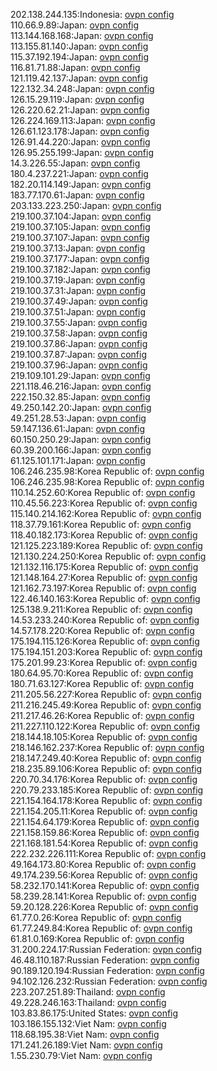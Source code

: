 202.138.244.135:Indonesia: [ovpn config](vpn/202_138_244_135.ovpn)  
110.66.9.89:Japan: [ovpn config](vpn/110_66_9_89.ovpn)  
113.144.168.168:Japan: [ovpn config](vpn/113_144_168_168.ovpn)  
113.155.81.140:Japan: [ovpn config](vpn/113_155_81_140.ovpn)  
115.37.192.194:Japan: [ovpn config](vpn/115_37_192_194.ovpn)  
116.81.71.88:Japan: [ovpn config](vpn/116_81_71_88.ovpn)  
121.119.42.137:Japan: [ovpn config](vpn/121_119_42_137.ovpn)  
122.132.34.248:Japan: [ovpn config](vpn/122_132_34_248.ovpn)  
126.15.29.119:Japan: [ovpn config](vpn/126_15_29_119.ovpn)  
126.220.62.21:Japan: [ovpn config](vpn/126_220_62_21.ovpn)  
126.224.169.113:Japan: [ovpn config](vpn/126_224_169_113.ovpn)  
126.61.123.178:Japan: [ovpn config](vpn/126_61_123_178.ovpn)  
126.91.44.220:Japan: [ovpn config](vpn/126_91_44_220.ovpn)  
126.95.255.199:Japan: [ovpn config](vpn/126_95_255_199.ovpn)  
14.3.226.55:Japan: [ovpn config](vpn/14_3_226_55.ovpn)  
180.4.237.221:Japan: [ovpn config](vpn/180_4_237_221.ovpn)  
182.20.114.149:Japan: [ovpn config](vpn/182_20_114_149.ovpn)  
183.77.170.61:Japan: [ovpn config](vpn/183_77_170_61.ovpn)  
203.133.223.250:Japan: [ovpn config](vpn/203_133_223_250.ovpn)  
219.100.37.104:Japan: [ovpn config](vpn/219_100_37_104.ovpn)  
219.100.37.105:Japan: [ovpn config](vpn/219_100_37_105.ovpn)  
219.100.37.107:Japan: [ovpn config](vpn/219_100_37_107.ovpn)  
219.100.37.13:Japan: [ovpn config](vpn/219_100_37_13.ovpn)  
219.100.37.177:Japan: [ovpn config](vpn/219_100_37_177.ovpn)  
219.100.37.182:Japan: [ovpn config](vpn/219_100_37_182.ovpn)  
219.100.37.19:Japan: [ovpn config](vpn/219_100_37_19.ovpn)  
219.100.37.31:Japan: [ovpn config](vpn/219_100_37_31.ovpn)  
219.100.37.49:Japan: [ovpn config](vpn/219_100_37_49.ovpn)  
219.100.37.51:Japan: [ovpn config](vpn/219_100_37_51.ovpn)  
219.100.37.55:Japan: [ovpn config](vpn/219_100_37_55.ovpn)  
219.100.37.58:Japan: [ovpn config](vpn/219_100_37_58.ovpn)  
219.100.37.86:Japan: [ovpn config](vpn/219_100_37_86.ovpn)  
219.100.37.87:Japan: [ovpn config](vpn/219_100_37_87.ovpn)  
219.100.37.96:Japan: [ovpn config](vpn/219_100_37_96.ovpn)  
219.109.101.29:Japan: [ovpn config](vpn/219_109_101_29.ovpn)  
221.118.46.216:Japan: [ovpn config](vpn/221_118_46_216.ovpn)  
222.150.32.85:Japan: [ovpn config](vpn/222_150_32_85.ovpn)  
49.250.142.20:Japan: [ovpn config](vpn/49_250_142_20.ovpn)  
49.251.28.53:Japan: [ovpn config](vpn/49_251_28_53.ovpn)  
59.147.136.61:Japan: [ovpn config](vpn/59_147_136_61.ovpn)  
60.150.250.29:Japan: [ovpn config](vpn/60_150_250_29.ovpn)  
60.39.200.166:Japan: [ovpn config](vpn/60_39_200_166.ovpn)  
61.125.101.171:Japan: [ovpn config](vpn/61_125_101_171.ovpn)  
106.246.235.98:Korea Republic of: [ovpn config](vpn/106_246_235_98.ovpn)  
106.246.235.98:Korea Republic of: [ovpn config](vpn/106_246_235_98.ovpn)  
110.14.252.60:Korea Republic of: [ovpn config](vpn/110_14_252_60.ovpn)  
110.45.56.223:Korea Republic of: [ovpn config](vpn/110_45_56_223.ovpn)  
115.140.214.162:Korea Republic of: [ovpn config](vpn/115_140_214_162.ovpn)  
118.37.79.161:Korea Republic of: [ovpn config](vpn/118_37_79_161.ovpn)  
118.40.182.173:Korea Republic of: [ovpn config](vpn/118_40_182_173.ovpn)  
121.125.223.189:Korea Republic of: [ovpn config](vpn/121_125_223_189.ovpn)  
121.130.224.250:Korea Republic of: [ovpn config](vpn/121_130_224_250.ovpn)  
121.132.116.175:Korea Republic of: [ovpn config](vpn/121_132_116_175.ovpn)  
121.148.164.27:Korea Republic of: [ovpn config](vpn/121_148_164_27.ovpn)  
121.162.73.197:Korea Republic of: [ovpn config](vpn/121_162_73_197.ovpn)  
122.46.140.163:Korea Republic of: [ovpn config](vpn/122_46_140_163.ovpn)  
125.138.9.211:Korea Republic of: [ovpn config](vpn/125_138_9_211.ovpn)  
14.53.233.240:Korea Republic of: [ovpn config](vpn/14_53_233_240.ovpn)  
14.57.178.220:Korea Republic of: [ovpn config](vpn/14_57_178_220.ovpn)  
175.194.115.126:Korea Republic of: [ovpn config](vpn/175_194_115_126.ovpn)  
175.194.151.203:Korea Republic of: [ovpn config](vpn/175_194_151_203.ovpn)  
175.201.99.23:Korea Republic of: [ovpn config](vpn/175_201_99_23.ovpn)  
180.64.95.70:Korea Republic of: [ovpn config](vpn/180_64_95_70.ovpn)  
180.71.63.127:Korea Republic of: [ovpn config](vpn/180_71_63_127.ovpn)  
211.205.56.227:Korea Republic of: [ovpn config](vpn/211_205_56_227.ovpn)  
211.216.245.49:Korea Republic of: [ovpn config](vpn/211_216_245_49.ovpn)  
211.217.46.26:Korea Republic of: [ovpn config](vpn/211_217_46_26.ovpn)  
211.227.110.122:Korea Republic of: [ovpn config](vpn/211_227_110_122.ovpn)  
218.144.18.105:Korea Republic of: [ovpn config](vpn/218_144_18_105.ovpn)  
218.146.162.237:Korea Republic of: [ovpn config](vpn/218_146_162_237.ovpn)  
218.147.249.40:Korea Republic of: [ovpn config](vpn/218_147_249_40.ovpn)  
218.235.89.106:Korea Republic of: [ovpn config](vpn/218_235_89_106.ovpn)  
220.70.34.176:Korea Republic of: [ovpn config](vpn/220_70_34_176.ovpn)  
220.79.233.185:Korea Republic of: [ovpn config](vpn/220_79_233_185.ovpn)  
221.154.164.178:Korea Republic of: [ovpn config](vpn/221_154_164_178.ovpn)  
221.154.205.11:Korea Republic of: [ovpn config](vpn/221_154_205_11.ovpn)  
221.154.64.179:Korea Republic of: [ovpn config](vpn/221_154_64_179.ovpn)  
221.158.159.86:Korea Republic of: [ovpn config](vpn/221_158_159_86.ovpn)  
221.168.181.54:Korea Republic of: [ovpn config](vpn/221_168_181_54.ovpn)  
222.232.226.111:Korea Republic of: [ovpn config](vpn/222_232_226_111.ovpn)  
49.164.173.80:Korea Republic of: [ovpn config](vpn/49_164_173_80.ovpn)  
49.174.239.56:Korea Republic of: [ovpn config](vpn/49_174_239_56.ovpn)  
58.232.170.141:Korea Republic of: [ovpn config](vpn/58_232_170_141.ovpn)  
58.239.28.141:Korea Republic of: [ovpn config](vpn/58_239_28_141.ovpn)  
59.20.128.226:Korea Republic of: [ovpn config](vpn/59_20_128_226.ovpn)  
61.77.0.26:Korea Republic of: [ovpn config](vpn/61_77_0_26.ovpn)  
61.77.249.84:Korea Republic of: [ovpn config](vpn/61_77_249_84.ovpn)  
61.81.0.169:Korea Republic of: [ovpn config](vpn/61_81_0_169.ovpn)  
31.200.224.17:Russian Federation: [ovpn config](vpn/31_200_224_17.ovpn)  
46.48.110.187:Russian Federation: [ovpn config](vpn/46_48_110_187.ovpn)  
90.189.120.194:Russian Federation: [ovpn config](vpn/90_189_120_194.ovpn)  
94.102.126.232:Russian Federation: [ovpn config](vpn/94_102_126_232.ovpn)  
223.207.251.89:Thailand: [ovpn config](vpn/223_207_251_89.ovpn)  
49.228.246.163:Thailand: [ovpn config](vpn/49_228_246_163.ovpn)  
103.83.86.175:United States: [ovpn config](vpn/103_83_86_175.ovpn)  
103.186.155.132:Viet Nam: [ovpn config](vpn/103_186_155_132.ovpn)  
118.68.195.38:Viet Nam: [ovpn config](vpn/118_68_195_38.ovpn)  
171.241.26.189:Viet Nam: [ovpn config](vpn/171_241_26_189.ovpn)  
1.55.230.79:Viet Nam: [ovpn config](vpn/1_55_230_79.ovpn)  
